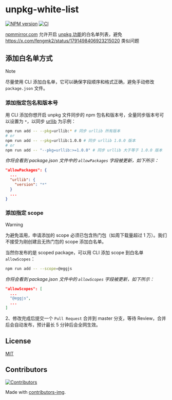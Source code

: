 # unpkg-white-list

[![NPM version](https://img.shields.io/npm/v/unpkg-white-list.svg?style=flat-square)](https://npmjs.org/package/unpkg-white-list)
[![CI](https://github.com/cnpm/unpkg-white-list/actions/workflows/nodejs.yml/badge.svg)](https://github.com/cnpm/unpkg-white-list/actions/workflows/nodejs.yml)

[npmmirror.com](https://npmmirror.com) 允许开启 [unpkg 功能](https://www.yuque.com/egg/cnpm/files)的白名单列表，避免 https://x.com/fengmk2/status/1791498406923215020 类似问题

## 添加白名单方式

> [!NOTE]
> 尽量使用 CLI 添加白名单，它可以确保字段顺序和格式正确，避免手动修改 `package.json` 文件。

### 添加指定包名和版本号

用 CLI 添加你想开启 unpkg 文件同步的 npm 包名和版本号，全量同步版本号可以设置为 `*`，以同步 [urllib](https://npmmirror.com/package/urllib) 为示例：

```bash
npm run add -- --pkg=urllib:* # 同步 urllib 所有版本
# or
npm run add -- --pkg=urllib:1.0.0 # 同步 urllib 1.0.0 版本
# or
npm run add -- "--pkg=urllib:>=1.0.0" # 同步 urllib 大于等于 1.0.0 版本
```

_你将会看到 package.json 文件中的 `allowPackages` 字段被更新，如下所示：_

```json
"allowPackages": {
  ...
  "urllib": {
    "version": "*"
  }
  ...
}
```

### 添加指定 scope

> [!WARNING]
> 为避免滥用，申请添加的 scope 必须已包含热门包（如周下载量超过 1 万）。我们不接受为刚创建且无热门包的 scope 添加白名单。

当然你发布的是 scoped package，可以用 CLI 添加 scope 到白名单 `allowScopes`：

```bash
npm run add -- --scope=@eggjs
```

_你将会看到 package.json 文件中的 `allowScopes` 字段被更新，如下所示：_

```json
"allowScopes": [
  ...
  "@eggjs",
  ...
]
```

2、修改完成后提交一个 `Pull Request` 合并到 master 分支，等待 Review，合并后会自动发布，预计最长 5 分钟后会全网生效。

## License

[MIT](LICENSE)

## Contributors

[![Contributors](https://contrib.rocks/image?repo=cnpm/unpkg-white-list)](https://github.com/cnpm/unpkg-white-list/graphs/contributors)

Made with [contributors-img](https://contrib.rocks).

